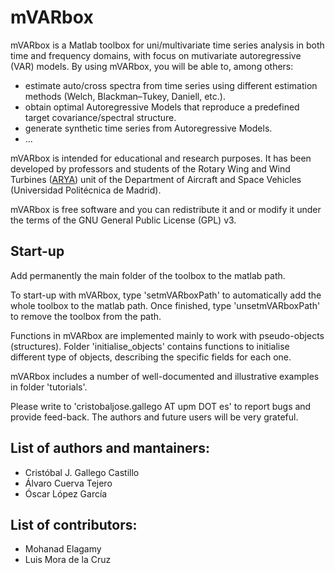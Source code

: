 # mVARbox

mVARbox is a Matlab toolbox for uni/multivariate time series analysis in both time and frequency domains, with focus on mutivariate autoregressive (VAR) models. By using mVARbox, you will be able to, among others:

- estimate auto/cross spectra from time series using different estimation methods (Welch, Blackman–Tukey, Daniell, etc.).
- obtain optimal Autoregressive Models that reproduce a predefined target covariance/spectral structure.
- generate synthetic time series from Autoregressive Models.
- ...


mVARbox is intended for educational and research purposes. It has been developed by professors and students of the Rotary Wing and Wind Turbines ([ARYA](http://arya.dave.upm.es/)) unit of the Department of Aircraft and Space Vehicles (Universidad Politécnica de Madrid). 

mVARbox is free software and you can redistribute it and or modify it under the terms of the GNU General Public License (GPL) v3.



## Start-up

Add permanently the main folder of the toolbox to the matlab path.

To start-up with mVARbox, type 'setmVARboxPath' to automatically add the whole toolbox to the matlab path. Once finished, type 'unsetmVARboxPath' to remove the toolbox from the path.

Functions in mVARbox are implemented mainly to work with pseudo-objects (structures). Folder 'initialise_objects' contains functions to initialise different type of objects, describing the specific fields for each one.

mVARbox includes a number of well-documented and illustrative examples in folder 'tutorials'.

Please write to 'cristobaljose.gallego AT upm DOT es' to report bugs and provide feed-back. The authors and future users will be very grateful.




## List of authors and mantainers:

- Cristóbal J. Gallego Castillo
- Álvaro Cuerva Tejero
- Óscar López García


## List of contributors:

- Mohanad Elagamy
- Luis Mora de la Cruz

